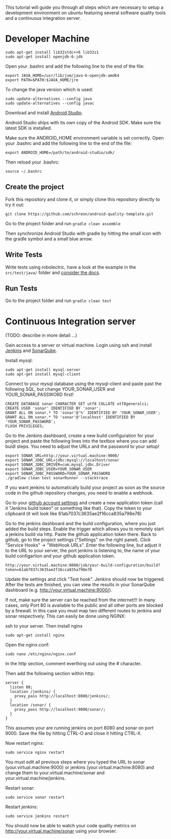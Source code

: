 This tutorial will guide you through all steps which are necessary to setup a development environment on ubuntu featuring several software quality tools and a continuous integration server.

Developer Machine
=================
	sudo apt-get install lib32stdc++6 lib32z1
	sudo apt-get install openjdk-6-jdk

Open your .bashrc and add the following line to the end of the file:

	export JAVA_HOME=/usr/lib/jvm/java-6-openjdk-amd64
	export PATH=$PATH:$JAVA_HOME/jre

To change the java version which is used:

	sudo update-alternatives --config java
	sudo update-alternatives --config javac

Download and install [Android Studio](http://developer.android.com/sdk/installing/studio.html).

Android Studio ships with its own copy of the Android SDK. Make sure the latest SDK is installed.

Make sure the ANDROID_HOME environment variable is set correctly. Open your .bashrc and add the following line to the end of the file:

	export ANDROID_HOME=/path/to/android-studio/sdk/

Then reload your .bashrc:

	source ~/.bashrc

Create the project
------------------
Fork this repository and clone it, or simply clone this repository directly to try it out:

	git clone https://github.com/schreon/android-quality-template.git

Go to the project folder and run `gradle clean assemble`

Then synchronize Android Studio with gradle by hitting the small icon with the gradle symbol and a small blue arrow. 

Write Tests
-----------
Write tests using robolectric, have a look at the example in the `src/test/java/` folder and [consider the docs](http://robolectric.org/).

Run Tests
---------
Go to the project folder and run `gradle clean test`

Continuous Integration server
=============================
(TODO: describe in more detail ...)

Gain access to a server or virtual machine. Login using ssh and install [Jenkins](http://jenkins-ci.org/) and [SonarQube](http://www.sonarqube.org/).

Install mysql:

	sudo apt-get install mysql-server
	sudo apt-get install mysql-client

Connect to your mysql database using the mysql-client and paste past the following SQL, but change YOUR_SONAR_USER and YOUR_SONAR_PASSWORD first!

	CREATE DATABASE sonar CHARACTER SET utf8 COLLATE utf8generalci; 
	CREATE USER 'sonar' IDENTIFIED BY 'sonar';
	GRANT ALL ON sonar.* TO 'sonar'@'%' IDENTIFIED BY 'YOUR_SONAR_USER';
	GRANT ALL ON sonar.* TO 'sonar'@'localhost' IDENTIFIED BY 'YOUR_SONAR_PASSWORD';
	FLUSH PRIVILEGES;

Go to the Jenkins dashboard, create a new build configuration for your project and paste the following lines into the textbox where you can add buidl steps. You need to adjust the URLs and the password to your setup!

	export SONAR_URL=http://your.virtual.machine:9000/
	export SONAR_JDBC_URL=jdbc:mysql://localhost/sonar
	export SONAR_JDBC_DRIVER=com.mysql.jdbc.Driver
	export SONAR_JDBC_USER=YOUR_SONAR_USER
	export SONAR_JDBC_PASSWORD=YOUR_SONAR_PASSWORD
	./gradlew clean test sonarRunner --stacktrace

If you want jenkins to automatically build your project as soon as the source code in the github repository changes, you need to enable a webhook.

Go to your [github account settings](https://github.com/settings/applications) and create a new application token (call it "Jenkins build token" or something like that). Copy the token to your clipboard (it will look like 61ab7037c3635ae2f16cca835a798e78)

Go to the jenkins dashboard and the build configuration, where you just added the build steps. Enable the trigger which allows you to remotely start a jenkins build via http. Paste the github application token there. 
Back to github, go to the project settings ("Settings" on the right panel). Click "Service Hooks" -> "WebHook URLs". Enter the following line, but adjust it to the URL to your server, the port jenkins is listening to, the name of your build configartion and your github application token.

	http://your.virtual.machine:8080/job/your-build-configuration/build?token=61ab7037c3635ae2f16cca835a798e78

Update the settings and click "Test hook". Jenkins should now be triggered. After the tests are finished, you can view the results in your SonarQube dashboard (e.g. http://your.virtual.machine:9000/).

If not, make sure the server can be reached from the internet!!! In many cases, only Port 80 is available to the public and all other ports are blocked by a firewall. In this case you must map two different routes to jenkins and sonar respectively. This can easily be done using NGINX:

ssh to your server. Then install nginx

	sudo apt-get install nginx

Open the nginx.conf:
	
	sudo nano /etc/nginx/nginx.conf

In the http section, comment everthing out using the # character.

Then add the following section within http:

    server {
      listen 80;
      location /jenkins/ {
        proxy_pass http://localhost:8080/jenkins/;
      }
      location /sonar/ {
        proxy_pass http://localhost:9000/sonar/;
      }
    }

This assumes your are running jenkins on port 8080 and sonar on port 9000. Save the file by hitting CTRL-O and close it hitting CTRL-X.

Now restart nginx:

	sudo service nginx restart

You must edit all previous steps where you typed the URL to sonar (your.virtual.machine:9000) or jenkins (your.virtual.machine:8080) and change them to your.virtual.machine/sonar and your.virtual.machine/jenkins.

Restart sonar:

	sudo service sonar restart

Restart jenkins:

	sudo service jenkins restart


You should now be able to watch your code quality metrics on http://your.virtual.machine/sonar using your browser.